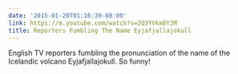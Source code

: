 ```yaml
---
date: '2015-01-20T01:16:39-08:00'
link: https://m.youtube.com/watch?v=2Q3YVkm8YJM
title: Reporters Fumbling The Name Eyjafjallajokull
---
```


English TV reporters fumbling the pronunciation of the name of the Icelandic volcano Eyjafjallajokull. So funny!
